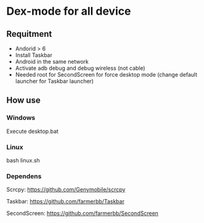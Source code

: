 # Dex-mode for all device

## Requitment
- Andorid > 6
- Install Taskbar
- Android in the same network
- Activate adb debug and debug wireless (not cable)
- Needed root for SecondScreen for force desktop mode (change default launcher for Taskbar launcher)

## How use

### Windows

Execute desktop.bat

### Linux

bash linux.sh

### Dependens
Scrcpy: https://github.com/Genymobile/scrcpy

Taskbar: https://github.com/farmerbb/Taskbar

SecondScreen: https://github.com/farmerbb/SecondScreen
